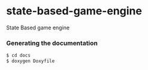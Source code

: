 # state-based-game-engine
State Based game engine

### Generating the documentation
```bash
$ cd docs
$ doxygen Doxyfile
```